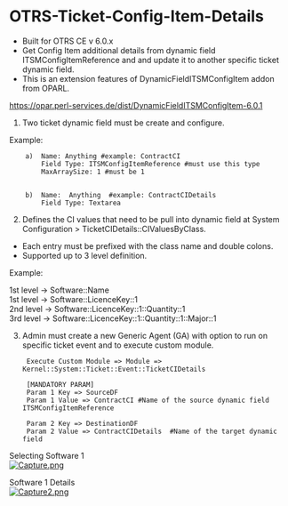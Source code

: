 # OTRS-Ticket-Config-Item-Details  
- Built for OTRS CE v 6.0.x  
- Get Config Item additional details from dynamic field ITSMConfigItemReference and and update it to another specific ticket dynamic field.   
- This is an extension features of DynamicFieldITSMConfigItem addon from OPARL.  

https://opar.perl-services.de/dist/DynamicFieldITSMConfigItem-6.0.1  


1. Two ticket dynamic field must be create and configure.

Example:

		a)	Name: Anything #example: ContractCI  
	  		Field Type: ITSMConfigItemReference #must use this type  
	  		MaxArraySize: 1 #must be 1
	
	
		b)	Name:  Anything  #example: ContractCIDetails  
	  		Field Type: Textarea  



2. Defines the CI values that need to be pull into dynamic field at System Configuration > TicketCIDetails::CIValuesByClass.  
- Each entry must be prefixed with the class name and double colons.  
- Supported up to 3 level definition.  

Example:

1st level -> Software::Name  
1st level -> Software::LicenceKey::1  
2nd level -> Software::LicenceKey::1::Quantity::1  
3rd level -> Software::LicenceKey::1::Quantity::1::Major::1



3. Admin must create a new Generic Agent (GA) with option to run on specific ticket event and to execute custom module.  

		Execute Custom Module => Module => Kernel::System::Ticket::Event::TicketCIDetails  
	
		[MANDATORY PARAM]  
		Param 1 Key => SourceDF  
		Param 1 Value => ContractCI #Name of the source dynamic field ITSMConfigItemReference  

		Param 2 Key => DestinationDF  
		Param 2 Value => ContractCIDetails  #Name of the target dynamic field    	


Selecting Software 1  
[![Capture.png](https://i.postimg.cc/k4XQXg9c/Capture.png)](https://postimg.cc/cK2gFZvg)  
  
Software 1 Details  
[![Capture2.png](https://i.postimg.cc/zvLbQLSy/Capture2.png)](https://postimg.cc/JHLzDzF8)  
